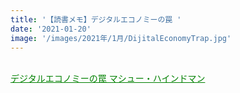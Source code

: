 ```yaml
---
title: '【読書メモ】デジタルエコノミーの罠 '
date: '2021-01-20'
image: '/images/2021年/1月/DijitalEconomyTrap.jpg'
---
```



<br />

<a style=color:green href="https://www.amazon.co.jp/dp/4757123779/ref=cm_sw_r_tw_dp_HQ5bGb3XYB6VF">
デジタルエコノミーの罠   マシュー・ハインドマン  </a>  
